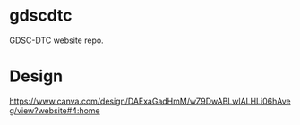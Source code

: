 # gdscdtc
GDSC-DTC website repo.
# Design
https://www.canva.com/design/DAExaGadHmM/wZ9DwABLwlALHLi06hAveg/view?website#4:home

